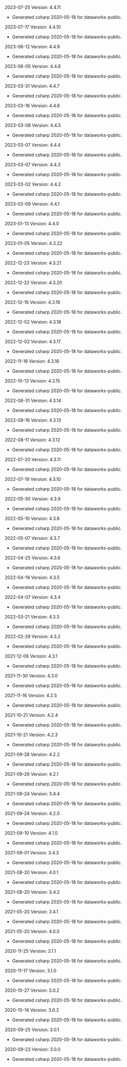 2023-07-25 Version: 4.4.11
- Generated csharp 2020-05-18 for dataworks-public.

2023-07-17 Version: 4.4.10
- Generated csharp 2020-05-18 for dataworks-public.

2023-06-12 Version: 4.4.9
- Generated csharp 2020-05-18 for dataworks-public.

2023-06-05 Version: 4.4.8
- Generated csharp 2020-05-18 for dataworks-public.

2023-03-31 Version: 4.4.7
- Generated csharp 2020-05-18 for dataworks-public.

2023-03-16 Version: 4.4.6
- Generated csharp 2020-05-18 for dataworks-public.

2023-03-08 Version: 4.4.5
- Generated csharp 2020-05-18 for dataworks-public.

2023-03-07 Version: 4.4.4
- Generated csharp 2020-05-18 for dataworks-public.

2023-03-07 Version: 4.4.3
- Generated csharp 2020-05-18 for dataworks-public.

2023-03-02 Version: 4.4.2
- Generated csharp 2020-05-18 for dataworks-public.

2023-02-09 Version: 4.4.1
- Generated csharp 2020-05-18 for dataworks-public.

2023-01-13 Version: 4.4.0
- Generated csharp 2020-05-18 for dataworks-public.

2023-01-05 Version: 4.3.22
- Generated csharp 2020-05-18 for dataworks-public.

2022-12-23 Version: 4.3.21
- Generated csharp 2020-05-18 for dataworks-public.

2022-12-22 Version: 4.3.20
- Generated csharp 2020-05-18 for dataworks-public.

2022-12-16 Version: 4.3.19
- Generated csharp 2020-05-18 for dataworks-public.

2022-12-02 Version: 4.3.18
- Generated csharp 2020-05-18 for dataworks-public.

2022-12-02 Version: 4.3.17
- Generated csharp 2020-05-18 for dataworks-public.

2022-11-16 Version: 4.3.16
- Generated csharp 2020-05-18 for dataworks-public.

2022-10-13 Version: 4.3.15
- Generated csharp 2020-05-18 for dataworks-public.

2022-08-31 Version: 4.3.14
- Generated csharp 2020-05-18 for dataworks-public.

2022-08-16 Version: 4.3.13
- Generated csharp 2020-05-18 for dataworks-public.

2022-08-11 Version: 4.3.12
- Generated csharp 2020-05-18 for dataworks-public.

2022-07-20 Version: 4.3.11
- Generated csharp 2020-05-18 for dataworks-public.

2022-07-19 Version: 4.3.10
- Generated csharp 2020-05-18 for dataworks-public.

2022-05-30 Version: 4.3.9
- Generated csharp 2020-05-18 for dataworks-public.

2022-05-10 Version: 4.3.8
- Generated csharp 2020-05-18 for dataworks-public.

2022-05-07 Version: 4.3.7
- Generated csharp 2020-05-18 for dataworks-public.

2022-04-25 Version: 4.3.6
- Generated csharp 2020-05-18 for dataworks-public.

2022-04-19 Version: 4.3.5
- Generated csharp 2020-05-18 for dataworks-public.

2022-04-07 Version: 4.3.4
- Generated csharp 2020-05-18 for dataworks-public.

2022-03-21 Version: 4.3.3
- Generated csharp 2020-05-18 for dataworks-public.

2022-02-28 Version: 4.3.2
- Generated csharp 2020-05-18 for dataworks-public.

2021-12-06 Version: 4.3.1
- Generated csharp 2020-05-18 for dataworks-public.

2021-11-30 Version: 4.3.0
- Generated csharp 2020-05-18 for dataworks-public.

2021-11-16 Version: 4.2.5
- Generated csharp 2020-05-18 for dataworks-public.

2021-10-21 Version: 4.2.4
- Generated csharp 2020-05-18 for dataworks-public.

2021-10-21 Version: 4.2.3
- Generated csharp 2020-05-18 for dataworks-public.

2021-09-28 Version: 4.2.2
- Generated csharp 2020-05-18 for dataworks-public.

2021-09-26 Version: 4.2.1
- Generated csharp 2020-05-18 for dataworks-public.

2021-09-24 Version: 3.4.4
- Generated csharp 2020-05-18 for dataworks-public.

2021-09-24 Version: 4.2.0
- Generated csharp 2020-05-18 for dataworks-public.

2021-09-10 Version: 4.1.0
- Generated csharp 2020-05-18 for dataworks-public.

2021-09-01 Version: 3.4.3
- Generated csharp 2020-05-18 for dataworks-public.

2021-08-20 Version: 4.0.1
- Generated csharp 2020-05-18 for dataworks-public.

2021-08-20 Version: 3.4.2
- Generated csharp 2020-05-18 for dataworks-public.

2021-05-20 Version: 3.4.1
- Generated csharp 2020-05-18 for dataworks-public.

2021-05-20 Version: 4.0.0
- Generated csharp 2020-05-18 for dataworks-public.

2020-11-25 Version: 3.1.1
- Generated csharp 2020-05-18 for dataworks-public.

2020-11-17 Version: 3.1.0
- Generated csharp 2020-05-18 for dataworks-public.

2020-10-27 Version: 3.0.2
- Generated csharp 2020-05-18 for dataworks-public.

2020-10-14 Version: 3.0.2
- Generated csharp 2020-05-18 for dataworks-public.

2020-09-25 Version: 3.0.1
- Generated csharp 2020-05-18 for dataworks-public.

2020-09-23 Version: 3.0.0
- Generated csharp 2020-05-18 for dataworks-public.

